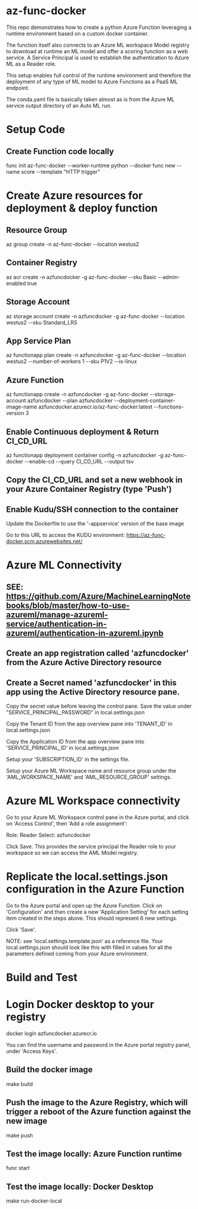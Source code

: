 # az-func-docker

This repo demonstrates how to create a python Azure Function leveraging a runtime environment based on a custom docker container.

The function itself also connects to an Azure ML workspace Model registry to download at runtime an ML model and offer a scoring function as a web service. A Service Principal is used to establish the authentication to Azure ML as a Reader role.

This setup enables full control of the runtime environment and therefore the deployment of any type of ML model to Azure Functions as a PaaS ML endpoint.

The conda.yaml file is basically taken almost as is from the Azure ML service output directory of an Auto ML run.

# Setup Code

## Create Function code locally
func init az-func-docker --worker-runtime python --docker
func new --name score --template "HTTP trigger"

# Create Azure resources for deployment & deploy function

## Resource Group
az group create -n az-func-docker --location westus2

## Container Registry
az acr create -n azfuncdocker -g az-func-docker --sku Basic --admin-enabled true

## Storage Account
az storage account create -n azfuncdocker -g az-func-docker --location westus2 --sku Standard_LRS

## App Service Plan
az functionapp plan create -n azfuncdocker -g az-func-docker  --location westus2 --number-of-workers 1 --sku P1V2 --is-linux

## Azure Function
az functionapp create -n azfuncdocker -g az-func-docker --storage-account azfuncdocker --plan azfuncdocker --deployment-container-image-name azfuncdocker.azurecr.io/az-func-docker:latest --functions-version 3

## Enable Continuous deployment & Return CI_CD_URL
az functionapp deployment container config -n azfuncdocker -g az-func-docker --enable-cd --query CI_CD_URL --output tsv

## Copy the CI_CD_URL and set a new webhook in your Azure Container Registry (type 'Push')

## Enable Kudu/SSH connection to the container
Update the Dockerfile to use the '-appservice' version of the base image

Go to this URL to access the KUDU environment: https://az-func-docker.scm.azurewebsites.net/

# Azure ML Connectivity
## SEE: https://github.com/Azure/MachineLearningNotebooks/blob/master/how-to-use-azureml/manage-azureml-service/authentication-in-azureml/authentication-in-azureml.ipynb

## Create an app registration called 'azfuncdocker' from the Azure Active Directory resource

## Create a Secret named 'azfuncdocker' in this app using the Active Directory resource pane.

Copy the secret value before leaving the control pane. Save the value under "SERVICE_PRINCIPAL_PASSWORD" in local.settings.json

Copy the Tenant ID from the app overview pane into 'TENANT_ID' in local.settings.json

Copy the Application ID from the app overview pane into 'SERVICE_PRINCIPAL_ID' in local.settings.json

Setup your 'SUBSCRIPTION_ID' in the settings file.

Setup your Azure ML Workspace name and resource group under the 'AML_WORKSPACE_NAME' and 'AML_RESOURCE_GROUP' settings.

# Azure ML Workspace connectivity

Go to your Azure ML Workspace control pane in the Azure portal, and click on 'Access Control', then 'Add a role assignment':

Role: Reader
Select: azfuncdocker

Click Save. This provides the service principal the Reader role to your workspace so we can access the AML Model registry.

# Replicate the local.settings.json configuration in the Azure Function

Go to the Azure portal and open up the Azure Function.
Click on 'Configuration' and then create a new 'Application Setting' for each setting item created in the steps above. This should represent 6 new settings.

Click 'Save'.

NOTE: see 'local.settings.template.json' as a reference file. Your local.settings.json should look like this with filled in values for all the parameters defined coming from your Azure environment.

# Build and Test

# Login Docker desktop to your registry
docker login azfuncdocker.azurecr.io

You can find the username and password in the Azure portal registry panel, under 'Access Keys'.

## Build the docker image
make build

## Push the image to the Azure Registry, which will trigger a reboot of the Azure function against the new image
make push

## Test the image locally: Azure Function runtime
func start

## Test the image locally: Docker Desktop
make run-docker-local